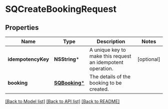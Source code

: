 # SQCreateBookingRequest

## Properties
Name | Type | Description | Notes
------------ | ------------- | ------------- | -------------
**idempotencyKey** | **NSString*** | A unique key to make this request an idempotent operation. | [optional] 
**booking** | [**SQBooking***](SQBooking.md) | The details of the booking to be created. | 

[[Back to Model list]](../README.md#documentation-for-models) [[Back to API list]](../README.md#documentation-for-api-endpoints) [[Back to README]](../README.md)


